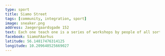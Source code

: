 ```yaml
---
type: sport
title: Siamo Street
tags: [community, integration, sport]
image: sneaker.png
address: Jaegergaardsgade 152
text: Each one teach one is a series of workshops by people of all sorts of skills. Hold in Frontloberne. Check website for the upcoming events.
facebook: SiamoFAarhus
latitude: 56.14817476314125
longitude: 10.209640525669027
---
```

